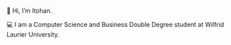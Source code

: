 💞️ Hi, I’m Itohan.

💻 I am a Computer Science and Business Double Degree student at Wilfrid Laurier University.
